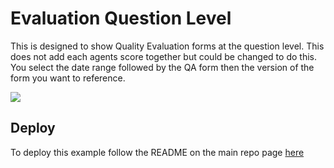 # Evaluation Question Level

This is designed to show Quality Evaluation forms at the question level. This does not add each agents score together but could be changed to do this. You select the date range followed by the QA form then the version of the form you want to reference.

![](/evaluationQuestionLevel/images/example.png?raw=true)

## Deploy

To deploy this example follow the README on the main repo page [here](/README.md)
